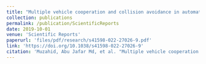 ```yaml
---
title: "Multiple vehicle cooperation and collision avoidance in automated vehicles: survey and an AI-enabled conceptual framework"
collection: publications
permalink: /publication/ScientificReports
date: 2019-10-01
venue: 'Scientific Reports'
paperurl: 'files/pdf/research/s41598-022-27026-9.pdf'
link: 'https://doi.org/10.1038/s41598-022-27026-9'
citation: 'Muzahid, Abu Jafar Md, et al. "Multiple vehicle cooperation and collision avoidance in automated vehicles: Survey and an AI-enabled conceptual framework." Scientific reports 13.1 (2023): 603. doi.org/10.1038/s41598-022-27026-9'
---
```

